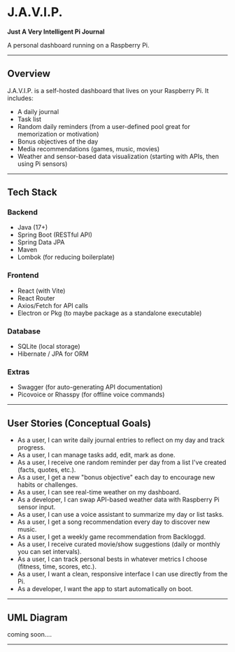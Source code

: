 # J.A.V.I.P.  
**Just A Very Intelligent Pi Journal**

A personal dashboard running on a Raspberry Pi.

---

## Overview

J.A.V.I.P. is a self-hosted dashboard that lives on your Raspberry Pi. It includes:

- A daily journal
- Task list
- Random daily reminders (from a user-defined pool  great for memorization or motivation)
- Bonus objectives of the day
- Media recommendations (games, music, movies)
- Weather and sensor-based data visualization (starting with APIs, then using Pi sensors)

---

## Tech Stack

### Backend
- Java (17+)
- Spring Boot (RESTful API)
- Spring Data JPA
- Maven
- Lombok (for reducing boilerplate)

### Frontend
- React (with Vite)
- React Router
- Axios/Fetch for API calls
- Electron or Pkg (to maybe package as a standalone executable)

### Database
- SQLite (local storage)
- Hibernate / JPA for ORM

### Extras
- Swagger (for auto-generating API documentation)
- Picovoice or Rhasspy (for offline voice commands)

---

## User Stories (Conceptual Goals)

- As a user, I can write daily journal entries to reflect on my day and track progress.
- As a user, I can manage tasks  add, edit, mark as done.
- As a user, I receive one random reminder per day from a list I've created (facts, quotes, etc.).
- As a user, I get a new "bonus objective" each day to encourage new habits or challenges.
- As a user, I can see real-time weather on my dashboard.
- As a developer, I can swap API-based weather data with Raspberry Pi sensor input.
- As a user, I can use a voice assistant to summarize my day or list tasks.
- As a user, I get a song recommendation every day to discover new music.
- As a user, I get a weekly game recommendation from Backloggd.
- As a user, I receive curated movie/show suggestions (daily or monthly you can set intervals).
- As a user, I can track personal bests in whatever metrics I choose (fitness, time, scores, etc.).
- As a user, I want a clean, responsive interface I can use directly from the Pi.
- As a developer, I want the app to start automatically on boot.

---

## UML Diagram

coming soon....

---
